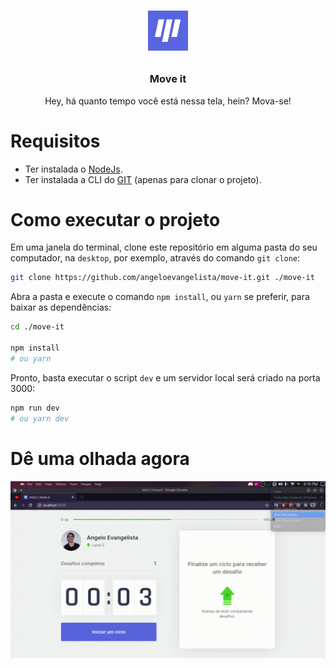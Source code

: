 <h1 align="center">

![QR Code Generator](./.github/images/logo.png)

</h1>

<h3 align="center">
  Move it
</h3>
<p>

<p align="center">Hey, há quanto tempo você está nessa tela, hein? Mova-se!</p>

# Requisitos

- Ter instalada o [NodeJs](https://nodejs.org/en/).
- Ter instalada a CLI do [GIT](https://git-scm.com/downloads) (apenas para clonar o projeto).

# Como executar o projeto

Em uma janela do terminal, clone este repositório em alguma pasta do seu computador, na `desktop`, por exemplo, através do comando `git clone`:

```bash
git clone https://github.com/angeloevangelista/move-it.git ./move-it
```

Abra a pasta e execute o comando `npm install`, ou `yarn` se preferir, para baixar as dependências:

```bash
cd ./move-it

npm install
# ou yarn
```

Pronto, basta executar o script `dev` e um servidor local será criado na porta 3000:

```bash
npm run dev
# ou yarn dev
```

# Dê uma olhada agora

![Preview](./.github/images/preview.gif)
